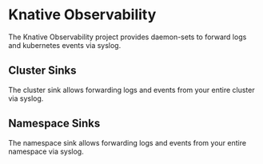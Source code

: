 # Knative Observability

The Knative Observability project provides daemon-sets to forward logs and
kubernetes events via syslog.

## Cluster Sinks

The cluster sink allows forwarding logs and events from your entire cluster
via syslog.

## Namespace Sinks

The namespace sink allows forwarding logs and events from your entire
namespace via syslog.

